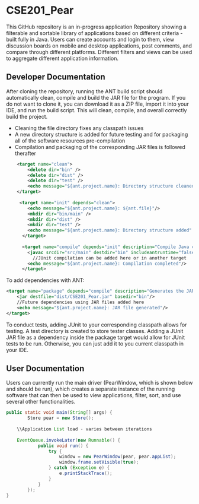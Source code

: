 # CSE201_Pear

This GitHub repository is an in-progress application Repository showing a filterable and sortable library of applications based on different criteria - built fully in Java. Users can create accounts and login to them, view discussion boards on mobile and desktop applications, post comments, and compare through different platforms. Different filters and views can be used to aggregate different application information.

## Developer Documentation

After cloning the repository, running the ANT build script should automatically clean, compile and build the JAR file for the program. If you do not want to clone it, you can download it as a ZIP file, import it into your IDE, and run the build script. This will clean, compile, and overall correctly build the project. 

- Cleaning the file directory fixes any classpath issues
- A new directory structure is added for future testing and for packaging all of the software resources pre-compilation
- Compilation and packaging of the corresponding JAR files is followed therafter

```xml
	<target name="clean">
		<delete dir="bin" />
		<delete dir="dist" />
		<delete dir="test" />
		<echo message="${ant.project.name}: Directory structure cleaned" />
	</target>
	
	 <target name="init" depends="clean">
	 	<echo message="${ant.project.name}: ${ant.file}"/>
	 	<mkdir dir="bin/main" />
	 	<mkdir dir="dist" />
	 	<mkdir dir="test" />
	 	<echo message="${ant.project.name}: Directory structure added" />
	  </target>
		
	  <target name="compile" depends="init" description="Compile Java code">
	    <javac srcdir="src/main" destdir="bin" includeantruntime="false" />
		  //JUnit compilation can be added here or in another target
	  	<echo message="${ant.project.name}: Compilation completed"/>
	  </target>
```

To add dependencies with ANT:

```xml
<target name="package" depends="compile" description="Generates the JAR file">                                                
    <jar destfile="dist/CSE201_Pear.jar" basedir="bin"/>
    //Future dependencies using JAR files added here
    <echo message="${ant.project.name}: JAR file generated"/>
</target>
```
To conduct tests, adding JUnit to your corresponding classpath allows for testing. A test directory is created to store tester classes. Adding a JUnit JAR file as a dependency inside the package target would allow for JUnit tests to be run. Otherwise, you can just add it to you current classpath in your IDE.

## User Documentation

Users can currently run the main driver (PearWindow, which is shown below and should be run), which creates a separate instance of the running software that can then be used to view applications, filter, sort, and use several other functionalities. 

```java
public static void main(String[] args) {
		Store pear = new Store();
    
    \\Application List load - varies between iterations
    
    EventQueue.invokeLater(new Runnable() {
			public void run() {
				try {
					window = new PearWindow(pear, pear.appList);
					window.frame.setVisible(true);
				} catch (Exception e) {
					e.printStackTrace();
				}
			}
		});
}
```
